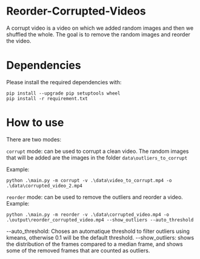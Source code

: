 # Reorder-Corrupted-Videos
A corrupt video is a video on which we added random images and then we shuffled the whole. The goal is to remove the random images and reorder the video.

# Dependencies
Please install the required dependencies with:

```
pip install --upgrade pip setuptools wheel
pip install -r requirement.txt
```

# How to use
There are two modes:

```corrupt``` mode: can be used to corrupt a clean video. The random images that will be added are the images in the folder ```data\outliers_to_corrupt```

Example:
```
python .\main.py -m corrupt -v .\data\video_to_corrupt.mp4 -o .\data\corrupted_video_2.mp4 
```

```reorder``` mode: can be used to remove the outliers and reorder a video. 
Example:
```
python .\main.py -m reorder -v .\data\corrupted_video.mp4 -o .\output\reorder_corrupted_video.mp4 --show_outliers --auto_threshold
```

--auto_threshold: Choses an automatique threshold to filter outliers using kmeans, otherwise 0.1 will be the default threshold.
--show_outliers: shows the distribution of the frames compared to a median frame, and shows some of the removed frames that are counted as outliers.
